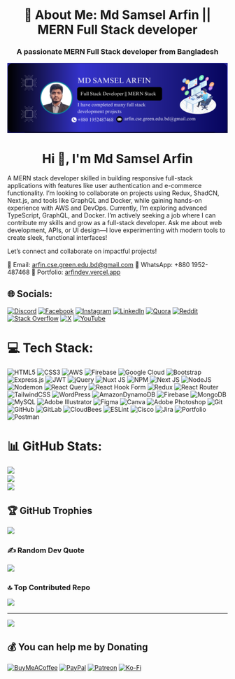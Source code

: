 
#  <h1 align="center"> 💫 About Me: Md Samsel Arfin || MERN Full Stack developer </h1>

<h3 align="center">A passionate MERN Full Stack developer from Bangladesh</h3>

![Banner](./banner1.png)

<h1 align="center">Hi 👋, I'm Md Samsel Arfin </h1> 
A MERN stack developer skilled in building responsive full-stack applications with features like user authentication and e-commerce functionality. I’m looking to collaborate on projects using Redux, ShadCN, Next.js, and tools like GraphQL and Docker, while gaining hands-on experience with AWS and DevOps. Currently, I’m exploring advanced TypeScript, GraphQL, and Docker. I’m actively seeking a job where I can contribute my skills and grow as a full-stack developer. Ask me about web development, APIs, or UI design—I love experimenting with modern tools to create sleek, functional interfaces!


Let’s connect and collaborate on impactful projects!

📧 Email: arfin.cse.green.edu.bd@gmail.com
📱 WhatsApp: +880 1952-487468
🔗 Portfolio: [arfindev.vercel.app](https://arfindev.vercel.app/)




## 🌐 Socials:
[![Discord](https://img.shields.io/badge/Discord-%237289DA.svg?logo=discord&logoColor=white)](https://discord.gg/arfin6534) [![Facebook](https://img.shields.io/badge/Facebook-%231877F2.svg?logo=Facebook&logoColor=white)](https://facebook.com/engrarfin) [![Instagram](https://img.shields.io/badge/Instagram-%23E4405F.svg?logo=Instagram&logoColor=white)](https://instagram.com/arfin.mia) [![LinkedIn](https://img.shields.io/badge/LinkedIn-%230077B5.svg?logo=linkedin&logoColor=white)](https://linkedin.com/in//in/s-arfin/) [![Quora](https://img.shields.io/badge/Quora-%23B92B27.svg?logo=Quora&logoColor=white)](https://quora.com/profile/Engr-S-Arfin) [![Reddit](https://img.shields.io/badge/Reddit-%23FF4500.svg?logo=Reddit&logoColor=white)](https://reddit.com/user/u/OkraAccurate7581) [![Stack Overflow](https://img.shields.io/badge/-Stackoverflow-FE7A16?logo=stack-overflow&logoColor=white)](https://stackoverflow.com/users/user:21119338) [![X](https://img.shields.io/badge/X-black.svg?logo=X&logoColor=white)](https://x.com/ArfinSamsel) [![YouTube](https://img.shields.io/badge/YouTube-%23FF0000.svg?logo=YouTube&logoColor=white)](https://youtube.com/@sa10macademyyt) 

# 💻 Tech Stack:
![HTML5](https://img.shields.io/badge/html5-%23E34F26.svg?style=for-the-badge&logo=html5&logoColor=white) ![CSS3](https://img.shields.io/badge/css3-%231572B6.svg?style=for-the-badge&logo=css3&logoColor=white) ![AWS](https://img.shields.io/badge/AWS-%23FF9900.svg?style=for-the-badge&logo=amazon-aws&logoColor=white) ![Firebase](https://img.shields.io/badge/firebase-%23039BE5.svg?style=for-the-badge&logo=firebase) ![Google Cloud](https://img.shields.io/badge/GoogleCloud-%234285F4.svg?style=for-the-badge&logo=google-cloud&logoColor=white) ![Bootstrap](https://img.shields.io/badge/bootstrap-%238511FA.svg?style=for-the-badge&logo=bootstrap&logoColor=white) ![Express.js](https://img.shields.io/badge/express.js-%23404d59.svg?style=for-the-badge&logo=express&logoColor=%2361DAFB) ![JWT](https://img.shields.io/badge/JWT-black?style=for-the-badge&logo=JSON%20web%20tokens) ![jQuery](https://img.shields.io/badge/jquery-%230769AD.svg?style=for-the-badge&logo=jquery&logoColor=white) ![Nuxt JS](https://img.shields.io/badge/Nuxt-002E3B?style=for-the-badge&logo=nuxt.js&logoColor=#00DC82) ![NPM](https://img.shields.io/badge/NPM-%23CB3837.svg?style=for-the-badge&logo=npm&logoColor=white) ![Next JS](https://img.shields.io/badge/Next-black?style=for-the-badge&logo=next.js&logoColor=white) ![NodeJS](https://img.shields.io/badge/node.js-6DA55F?style=for-the-badge&logo=node.js&logoColor=white) ![Nodemon](https://img.shields.io/badge/NODEMON-%23323330.svg?style=for-the-badge&logo=nodemon&logoColor=%BBDEAD) ![React Query](https://img.shields.io/badge/-React%20Query-FF4154?style=for-the-badge&logo=react%20query&logoColor=white) ![React Hook Form](https://img.shields.io/badge/React%20Hook%20Form-%23EC5990.svg?style=for-the-badge&logo=reacthookform&logoColor=white) ![Redux](https://img.shields.io/badge/redux-%23593d88.svg?style=for-the-badge&logo=redux&logoColor=white) ![React Router](https://img.shields.io/badge/React_Router-CA4245?style=for-the-badge&logo=react-router&logoColor=white) ![TailwindCSS](https://img.shields.io/badge/tailwindcss-%2338B2AC.svg?style=for-the-badge&logo=tailwind-css&logoColor=white) ![WordPress](https://img.shields.io/badge/WordPress-%23117AC9.svg?style=for-the-badge&logo=WordPress&logoColor=white) ![AmazonDynamoDB](https://img.shields.io/badge/Amazon%20DynamoDB-4053D6?style=for-the-badge&logo=Amazon%20DynamoDB&logoColor=white) ![Firebase](https://img.shields.io/badge/firebase-a08021?style=for-the-badge&logo=firebase&logoColor=ffcd34) ![MongoDB](https://img.shields.io/badge/MongoDB-%234ea94b.svg?style=for-the-badge&logo=mongodb&logoColor=white) ![MySQL](https://img.shields.io/badge/mysql-4479A1.svg?style=for-the-badge&logo=mysql&logoColor=white) ![Adobe Illustrator](https://img.shields.io/badge/adobe%20illustrator-%23FF9A00.svg?style=for-the-badge&logo=adobe%20illustrator&logoColor=white) ![Figma](https://img.shields.io/badge/figma-%23F24E1E.svg?style=for-the-badge&logo=figma&logoColor=white) ![Canva](https://img.shields.io/badge/Canva-%2300C4CC.svg?style=for-the-badge&logo=Canva&logoColor=white) ![Adobe Photoshop](https://img.shields.io/badge/adobe%20photoshop-%2331A8FF.svg?style=for-the-badge&logo=adobe%20photoshop&logoColor=white) ![Git](https://img.shields.io/badge/git-%23F05033.svg?style=for-the-badge&logo=git&logoColor=white) ![GitHub](https://img.shields.io/badge/github-%23121011.svg?style=for-the-badge&logo=github&logoColor=white) ![GitLab](https://img.shields.io/badge/gitlab-%23181717.svg?style=for-the-badge&logo=gitlab&logoColor=white) ![CloudBees](https://img.shields.io/badge/CloudBees-1997B5&?logo=cloudbees&logoColor=white&style=for-the-badge) ![ESLint](https://img.shields.io/badge/ESLint-4B3263?style=for-the-badge&logo=eslint&logoColor=white) ![Cisco](https://img.shields.io/badge/cisco-%23049fd9.svg?style=for-the-badge&logo=cisco&logoColor=black) ![Jira](https://img.shields.io/badge/jira-%230A0FFF.svg?style=for-the-badge&logo=jira&logoColor=white) ![Portfolio](https://img.shields.io/badge/Portfolio-%23000000.svg?style=for-the-badge&logo=firefox&logoColor=#FF7139) ![Postman](https://img.shields.io/badge/Postman-FF6C37?style=for-the-badge&logo=postman&logoColor=white)
# 📊 GitHub Stats:
![](https://github-readme-stats.vercel.app/api?username=EngrArfin&theme=gruvbox&hide_border=false&include_all_commits=true&count_private=true)<br/>
![](https://github-readme-streak-stats.herokuapp.com/?user=EngrArfin&theme=gruvbox&hide_border=false)<br/>
![](https://github-readme-stats.vercel.app/api/top-langs/?username=EngrArfin&theme=gruvbox&hide_border=false&include_all_commits=true&count_private=true&layout=compact)

## 🏆 GitHub Trophies
![](https://github-profile-trophy.vercel.app/?username=EngrArfin&theme=dark&no-frame=false&no-bg=false&margin-w=4)

### ✍️ Random Dev Quote
![](https://quotes-github-readme.vercel.app/api?type=vetical&theme=radical)

### 🔝 Top Contributed Repo
![](https://github-contributor-stats.vercel.app/api?username=EngrArfin&limit=5&theme=merko&combine_all_yearly_contributions=true)

---
[![](https://visitcount.itsvg.in/api?id=EngrArfin&icon=0&color=10)](https://visitcount.itsvg.in)

  ## 💰 You can help me by Donating
  [![BuyMeACoffee](https://img.shields.io/badge/Buy%20Me%20a%20Coffee-ffdd00?style=for-the-badge&logo=buy-me-a-coffee&logoColor=black)](https://buymeacoffee.com/arfin) [![PayPal](https://img.shields.io/badge/PayPal-00457C?style=for-the-badge&logo=paypal&logoColor=white)](https://paypal.me/sarfin) [![Patreon](https://img.shields.io/badge/Patreon-F96854?style=for-the-badge&logo=patreon&logoColor=white)](https://patreon.com/mdsamselarfinm) [![Ko-Fi](https://img.shields.io/badge/Ko--fi-F16061?style=for-the-badge&logo=ko-fi&logoColor=white)](https://ko-fi.com/arfin-mia) 

  
<!-- Proudly created with GPRM ( https://gprm.itsvg.in ) -->
